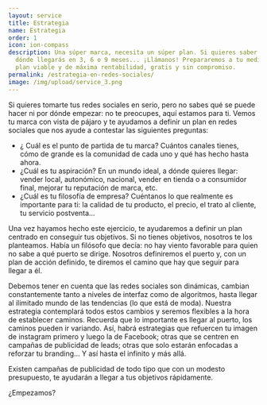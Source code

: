 ```yaml
---
layout: service
title: Estrategia
name: Estrategia
order: 1
icon: ion-compass
description: Una súper marca, necesita un súper plan. Si quieres saber hasta
  dónde llegarás en 3, 6 o 9 meses... ¡Llámanos! Prepararemos a tu medida un
  plan viable y de máxima rentabilidad, gratis y sin compromiso.
permalink: /estrategia-en-redes-sociales/
image: /img/upload/service_3.png
---
```


<p>Si quieres tomarte tus redes sociales en serio, pero no sabes qué se puede hacer ni por dónde empezar: no te preocupes, aquí estamos para ti. Vemos tu marca con vista de pájaro y te ayudamos a definir un plan en redes sociales que nos ayude a contestar las siguientes preguntas:</p>

<ul>
  <li>¿ Cuál es el punto de partida de tu marca? Cuántos canales tienes, cómo de grande es la comunidad de cada uno y qué has hecho hasta ahora.</li>
  <li>¿Cuál es tu aspiración? En un mundo ideal, a dónde quieres llegar: vender local, autonómico, nacional, vender en tienda o a consumidor final, mejorar tu reputación de marca, etc.</li>
  <li>¿Cuál es tu filosofía de empresa? Cuéntanos lo que realmente es importante para ti: la calidad de tu producto, el precio, el trato al cliente, tu servicio postventa…</li>
</ul>

<p>Una vez hayamos hecho este ejercicio, te ayudaremos a definir un plan centrado en conseguir tus objetivos. Si no tienes objetivos, nosotros te los planteamos. Había un filósofo que decía: no hay viento favorable para quien no sabe a qué puerto se dirige. Nosotros definiremos el puerto y, con un plan de acción definido, te diremos el camino que hay que seguir para llegar a él.</p>

<p>Debemos tener en cuenta que las redes sociales son dinámicas, cambian constantemente tanto a niveles de interfaz como de algoritmos, hasta llegar al ilimitado mundo de las tendencias (lo que está de moda). Nuestra estrategia contemplará todos estos cambios y seremos flexibles a la hora de establecer caminos. Recuerda que lo importante es llegar al puerto, los caminos pueden ir variando. Así, habrá estrategias que refuercen tu imagen de instagram primero y luego la de Facebook; otras que se centren en campañas de publicidad de leads; otras que solo estarán enfocadas a reforzar tu branding… Y así hasta el infinito y más allá.</p>

<p>Existen campañas de publicidad de todo tipo que con un modesto presupuesto, te ayudarán a llegar a tus objetivos rápidamente.</p>

<p>¿Empezamos?</p>
